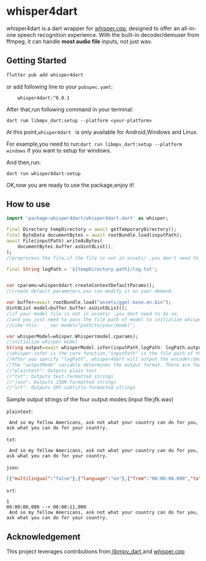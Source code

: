 # whisper4dart

whisper4dart is a dart wrapper for [whisper.cpp](https://github.com/ggerganov/whisper.cpp), designed to offer an all-in-one speech recognition experience. With the built-in decoder/demuxer from ffmpeg, it can handle **most audio file** inputs, not just wav.

## Getting Started

```powershell
flutter pub add whisper4dart
```

or add following line to your `pubspec.yaml`:

```
    whisper4dart:^0.0.1
```

After that,run following command in your terminal:

```
dart rum libmpv_dart:setup --platform <your-platform>
```

At this point,`whisper4dart ` is only available for Android,Windows and Linux.

For example,you need to run:`dart run libmpv_dart:setup --platform windows` if you want to setup for windows.

And then,run:

```
dart run whisper4dart:setup
```

OK,now you are ready to use the package,enjoy it!

## How to use

```dart
import 'package:whisper4dart/whisper4dart.dart' as whisper;

final Directory tempDirectory = await getTemporaryDirectory();
final ByteData documentBytes = await rootBundle.load(inputPath);
await File(inputPath).writeAsBytes(
    documentBytes.buffer.asUint8List(),
);
//preprocess the file,if the file is not in assets/ ,you don't need to use the code above.

final String logPath = '${tempDirectory.path}/log.txt';


var cparams=whisper4dart.createContextDefaultParams();
//create default parameters,you can modify it on your demand.

var buffer=await rootBundle.load("assets/ggml-base.en.bin");
Uint8List model=buffer.buffer.asUint8List();
//if your model file is not in assets/ ,you dont need to do so,
//and you just need to pass the file path of model to initialize whisper.
//Like this:	var model="path/to/your/model";

var whisperModel=whisper.Whisper(model,cparams);
//initialize whisper model
String output=await whisperModel.infer(inputPath,logPath: logPath,outputMode: "srt",numProcessors: 1);
//whisper.infer is the core function,"inputPath" is the file path of the audio file(for example:/tmp/jfk.mp3),
//After you specify "logPath", whisper4dart will output the encoder/demuxer logs to that directory.
//The "outputMode" variable determines the output format. There are four options:
//"plaintext": Outputs plain text
//"txt": Outputs text-formatted strings
//"json": Outputs JSON-formatted strings
//"srt": Outputs SRT-subtitle-formatted strings
```

Sample output strings of the four output modes:(input file:jfk.wav)

`plaintext`:

```
 And so my fellow Americans, ask not what your country can do for you, ask what you can do for your country.
```

`txt`:

```
 And so my fellow Americans, ask not what your country can do for you, ask what you can do for your country.
```

`json`:

```json
[{"multilingual":"false"},{"language":"en"},{"from":"00:00:00.000","to":"00:00:11.000","text":" And so my fellow Americans, ask not what your country can do for you, ask what you can do for your country."}]
```

`srt`:

```
1
00:00:00,000 --> 00:00:11,000
 And so my fellow Americans, ask not what your country can do for you, ask what you can do for your country.
```

## Acknowledgement

This project leverages contributions from[ libmpv_dart ](https://github.com/Playboy-Player/libmpv_dart)and [whisper.cpp](https://github.com/ggerganov/whisper.cpp)

